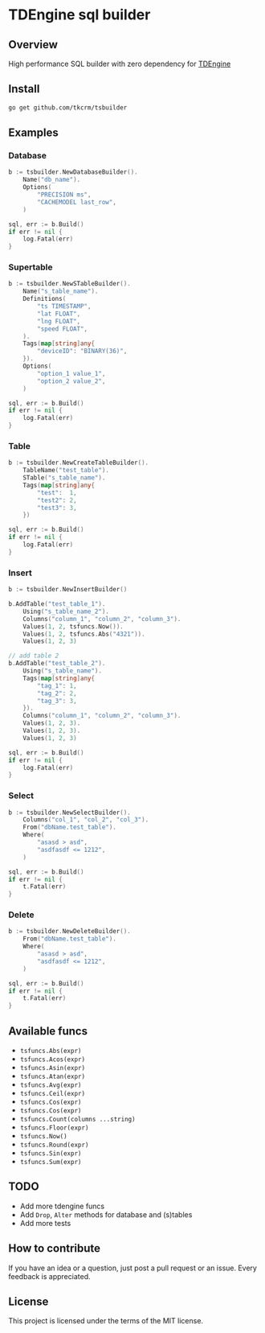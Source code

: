 # TDEngine sql builder

## Overview

High performance SQL builder with zero dependency for [TDEngine](https://tdengine.com)

## Install

```bash
go get github.com/tkcrm/tsbuilder
```

## Examples

### Database

```go
b := tsbuilder.NewDatabaseBuilder().
    Name("db_name").
    Options(
        "PRECISION ms",
        "CACHEMODEL last_row",
    )

sql, err := b.Build()
if err != nil {
    log.Fatal(err)
}
```

### Supertable

```go
b := tsbuilder.NewSTableBuilder().
    Name("s_table_name").
    Definitions(
        "ts TIMESTAMP",
        "lat FLOAT",
        "lng FLOAT",
        "speed FLOAT",
    ).
    Tags(map[string]any{
        "deviceID": "BINARY(36)",
    }).
    Options(
        "option_1 value_1",
        "option_2 value_2",
    )

sql, err := b.Build()
if err != nil {
    log.Fatal(err)
}
```

### Table

```go
b := tsbuilder.NewCreateTableBuilder().
    TableName("test_table").
    STable("s_table_name").
    Tags(map[string]any{
        "test":  1,
        "test2": 2,
        "test3": 3,
    })

sql, err := b.Build()
if err != nil {
    log.Fatal(err)
}
```

### Insert

```go
b := tsbuilder.NewInsertBuilder()

b.AddTable("test_table_1").
    Using("s_table_name_2").
    Columns("column_1", "column_2", "column_3").
    Values(1, 2, tsfuncs.Now()).
    Values(1, 2, tsfuncs.Abs("4321")).
    Values(1, 2, 3)

// add table 2
b.AddTable("test_table_2").
    Using("s_table_name").
    Tags(map[string]any{
        "tag_1": 1,
        "tag_2": 2,
        "tag_3": 3,
    }).
    Columns("column_1", "column_2", "column_3").
    Values(1, 2, 3).
    Values(1, 2, 3).
    Values(1, 2, 3)

sql, err := b.Build()
if err != nil {
    log.Fatal(err)
}
```

### Select

```go
b := tsbuilder.NewSelectBuilder().
    Columns("col_1", "col_2", "col_3").
    From("dbName.test_table").
    Where(
        "asasd > asd",
        "asdfasdf <= 1212",
    )

sql, err := b.Build()
if err != nil {
    t.Fatal(err)
}
```

### Delete

```go
b := tsbuilder.NewDeleteBuilder().
    From("dbName.test_table").
    Where(
        "asasd > asd",
        "asdfasdf <= 1212",
    )

sql, err := b.Build()
if err != nil {
    t.Fatal(err)
}
```

## Available funcs

- `tsfuncs.Abs(expr)`
- `tsfuncs.Acos(expr)`
- `tsfuncs.Asin(expr)`
- `tsfuncs.Atan(expr)`
- `tsfuncs.Avg(expr)`
- `tsfuncs.Ceil(expr)`
- `tsfuncs.Cos(expr)`
- `tsfuncs.Cos(expr)`
- `tsfuncs.Count(columns ...string)`
- `tsfuncs.Floor(expr)`
- `tsfuncs.Now()`
- `tsfuncs.Round(expr)`
- `tsfuncs.Sin(expr)`
- `tsfuncs.Sum(expr)`

## TODO

- Add more tdengine funcs
- Add `Drop`, `Alter` methods for database and (s)tables
- Add more tests

## How to contribute

If you have an idea or a question, just post a pull request or an issue. Every feedback is appreciated.

## License

This project is licensed under the terms of the MIT license.
